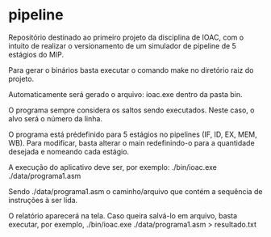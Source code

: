 # pipeline
Repositório destinado ao primeiro projeto da disciplina de IOAC, com o intuito de realizar o versionamento de um simulador de pipeline de 5 estágios do MIP. 

Para gerar o binários basta executar o comando make no diretório raiz do projeto.

Automaticamente será gerado o arquivo: ioac.exe dentro da pasta bin.

O programa sempre considera os saltos sendo executados. Neste caso, o alvo será o número da linha.

O programa está prédefinido para 5 estágios no pipelines (IF, ID, EX, MEM, WB). Para modificar, basta 
alterar o main redefinindo-o para a quantidade desejada e nomeando cada estágio.

A execução do aplicativo deve ser, por exemplo: ./bin/ioac.exe ./data/programa1.asm

Sendo ./data/programa1.asm o caminho/arquivo que contém a sequência de instruções à ser lida.

O relatório aparecerá na tela. Caso queira salvá-lo em arquivo, basta executar, por exemplo, ./bin/ioac.exe ./data/programa1.asm > resultado.txt
